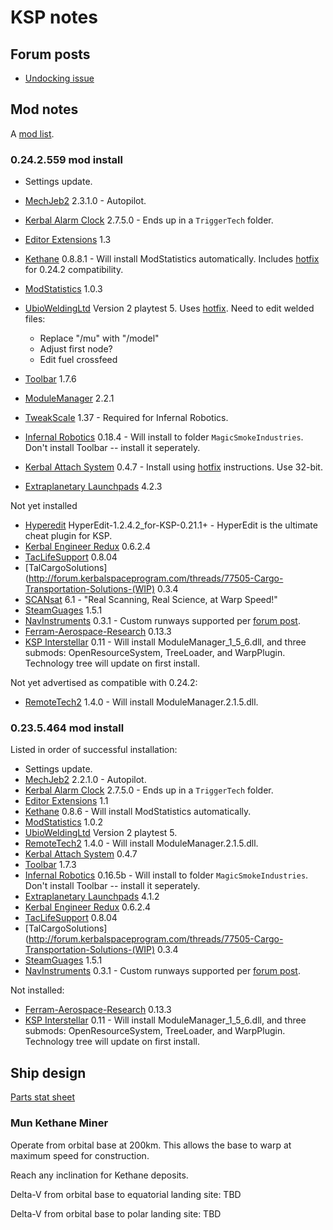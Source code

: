 # KSP notes

## Forum posts

- [Undocking issue](http://forum.kerbalspaceprogram.com/threads/90942-Undocking-Issue-on-Mun-Station)

## Mod notes

A [mod list](http://forum.kerbalspaceprogram.com/threads/55401-Community-Mods-and-Plugins-Library).

### 0.24.2.559 mod install

- Settings update.
- [MechJeb2](http://forum.kerbalspaceprogram.com/threads/12384-PART-0-24-2-Anatid-Robotics-MuMech-MechJeb-Autopilot-v2-3-1) 2.3.1.0 - Autopilot.
- [Kerbal Alarm Clock](http://forum.kerbalspaceprogram.com/threads/24786-0-24-2-Kerbal-Alarm-Clock-v2-7-8-2-%28July-28%29) 2.7.5.0 - Ends up in a `TriggerTech` folder.
- [Editor Extensions](http://forum.kerbalspaceprogram.com/threads/38768-0-24-Editor-Extensions-v1-3-19-Jul-2014-%28EdTools-Editor-Tools-replacement%29) 1.3
- [Kethane](http://forum.kerbalspaceprogram.com/threads/23979-Kethane-Pack-0-8-8-Rebalanced-converters-faster-scanning-and-0-24-compatibility) 0.8.8.1 - Will install ModStatistics automatically.  Includes [hotfix](http://forum.kerbalspaceprogram.com/threads/23979?p=1313690&viewfull=1#post1313690) for 0.24.2 compatibility.
- [ModStatistics](http://forum.kerbalspaceprogram.com/threads/81764-ModStatistics) 1.0.3
- [UbioWeldingLtd](http://forum.kerbalspaceprogram.com/threads/38577-0-22-UbioZur-Welding-Ltd-2-0-Playtest-5-Now-In-Game-Tool?p=1002144&viewfull=1#post1002144) Version 2 playtest 5.  Uses [hotfix](http://forum.kerbalspaceprogram.com/threads/38577-0-22-UbioZur-Welding-Ltd-2-0-Dev-Slowdown?p=1341395&viewfull=1#post1341395).  Need to edit welded files:

	- Replace "/mu" with "/model"
	- Adjust first node?
	- Edit fuel crossfeed

- [Toolbar](http://forum.kerbalspaceprogram.com/threads/60863-0-24-2-Toolbar-1-7-6-Common-API-for-draggable-resizable-buttons-toolbar) 1.7.6
- [ModuleManager](http://forum.kerbalspaceprogram.com/threads/55219-Module-Manager-2-2-1-%28August-3%29-The-pony-is-not-here-yet-edition) 2.2.1
- [TweakScale](http://forum.kerbalspaceprogram.com/threads/80234-24-2-TweakScale-Rescale-Everything%21-%28v1-37-2014-08-05-13-35-UTC%29) 1.37 - Required for Infernal Robotics.
- [Infernal Robotics](http://forum.kerbalspaceprogram.com/threads/37707-0-24-2-Magic-Smoke-Industries-Infernal-Robotics-0-18-4) 0.18.4 - Will install to folder `MagicSmokeIndustries`.  Don't install Toolbar -- install it seperately.
- [Kerbal Attach System](http://forum.kerbalspaceprogram.com/threads/53134) 0.4.7 - Install using [hotfix](http://forum.kerbalspaceprogram.com/threads/53134-Kerbal-Attachment-System-%28KAS%29-0-4-7-Pipes-as-fuel-lines-and-even-fewer-explosions%21?p=1340082&viewfull=1#post1340082) instructions.  Use 32-bit.
- [Extraplanetary Launchpads](http://forum.kerbalspaceprogram.com/threads/59545-0-24-2-Extraplanetary-Launchpads-v4-2-3) 4.2.3



Not yet installed

- [Hyperedit](http://www.kerbaltekaerospace.com/?page=hyperedit) HyperEdit-1.2.4.2_for-KSP-0.21.1+ - HyperEdit is the ultimate cheat plugin for KSP.
- [Kerbal Engineer Redux](http://forum.kerbalspaceprogram.com/threads/18230-0-23-5-Kerbal-Engineer-Redux-v0-6-2-4) 0.6.2.4
- [TacLifeSupport](http://www.curse.com/ksp-mods/kerbal/221022-tac-life-support) 0.8.04
- [TalCargoSolutions](http://forum.kerbalspaceprogram.com/threads/77505-Cargo-Transportation-Solutions-(WIP) 0.3.4
- [SCANsat](http://forum.kerbalspaceprogram.com/threads/80369-0-24-SCANsat-v6-1-Real-Scanning-Real-Science-at-Warp-Speed%21-Jul-18) 6.1 - "Real Scanning, Real Science, at Warp Speed!"
- [SteamGuages](http://forum.kerbalspaceprogram.com/threads/40730-0-23-5-SteamGauges-V1-5-1-Analog-Radar-Altimeter-and-More!) 1.5.1
- [NavInstruments](https://github.com/kujuman/NavInstruments) 0.3.1 - Custom runways supported per [forum post](http://forum.kerbalspaceprogram.com/threads/85353-0-23-5-NavUtilities-ft-HSI-Instrument-Landing-System-v0-3-1-%2AJuly-9-2014%2A).
- [Ferram-Aerospace-Research](https://github.com/ferram4/Ferram-Aerospace-Research) 0.13.3
- [KSP Interstellar](https://github.com/FractalUK/KSPInterstellar) 0.11 - Will install ModuleManager_1_5_6.dll, and three submods: OpenResourceSystem, TreeLoader, and WarpPlugin.  Technology tree will update on first install.


Not yet advertised as compatible with 0.24.2:

- [RemoteTech2](http://cilph.github.io/RemoteTech2/) 1.4.0 - Will install ModuleManager.2.1.5.dll.



### 0.23.5.464 mod install

Listed in order of successful installation:

- Settings update.
- [MechJeb2](http://forum.kerbalspaceprogram.com/threads/12384-PART-0-23-5-Anatid-Robotics-MuMech-MechJeb-Autopilot-v2-2-1) 2.2.1.0 - Autopilot.
- [Kerbal Alarm Clock](https://github.com/TriggerAu/KerbalAlarmClock) 2.7.5.0 - Ends up in a `TriggerTech` folder.
- [Editor Extensions](https://github.com/MachXXV/EditorExtensions) 1.1
- [Kethane](https://github.com/Majiir/Kethane) 0.8.6 - Will install ModStatistics automatically.
- [ModStatistics](http://forum.kerbalspaceprogram.com/threads/81764-ModStatistics) 1.0.2
- [UbioWeldingLtd](http://forum.kerbalspaceprogram.com/threads/38577-0-22-UbioZur-Welding-Ltd-2-0-Playtest-5-Now-In-Game-Tool?p=1002144&viewfull=1#post1002144) Version 2 playtest 5.
- [RemoteTech2](http://cilph.github.io/RemoteTech2/) 1.4.0 - Will install ModuleManager.2.1.5.dll.
- [Kerbal Attach System](http://forum.kerbalspaceprogram.com/threads/53134) 0.4.7
- [Toolbar](http://forum.kerbalspaceprogram.com/threads/60863) 1.7.3
- [Infernal Robotics](https://github.com/sirkut/InfernalRobotics) 0.16.5b - Will install to folder `MagicSmokeIndustries`.  Don't install Toolbar -- install it seperately.
- [Extraplanetary Launchpads](http://forum.kerbalspaceprogram.com/threads/59545-Extraplanetary-Launchpads-v3-4) 4.1.2
- [Kerbal Engineer Redux](http://forum.kerbalspaceprogram.com/threads/18230-0-23-5-Kerbal-Engineer-Redux-v0-6-2-4) 0.6.2.4
- [TacLifeSupport](http://www.curse.com/ksp-mods/kerbal/221022-tac-life-support) 0.8.04
- [TalCargoSolutions](http://forum.kerbalspaceprogram.com/threads/77505-Cargo-Transportation-Solutions-(WIP) 0.3.4
- [SteamGuages](http://forum.kerbalspaceprogram.com/threads/40730-0-23-5-SteamGauges-V1-5-1-Analog-Radar-Altimeter-and-More!) 1.5.1
- [NavInstruments](https://github.com/kujuman/NavInstruments) 0.3.1 - Custom runways supported per [forum post](http://forum.kerbalspaceprogram.com/threads/85353-0-23-5-NavUtilities-ft-HSI-Instrument-Landing-System-v0-3-1-%2AJuly-9-2014%2A).

Not installed:

- [Ferram-Aerospace-Research](https://github.com/ferram4/Ferram-Aerospace-Research) 0.13.3
- [KSP Interstellar](https://github.com/FractalUK/KSPInterstellar) 0.11 - Will install ModuleManager_1_5_6.dll, and three submods: OpenResourceSystem, TreeLoader, and WarpPlugin.  Technology tree will update on first install.

## Ship design

[Parts stat sheet](https://docs.google.com/spreadsheets/d/1nbUSmw0NpyEzEMRKvCoML1t3SVWDxAi6SH1utMiI-Yw/edit#gid=1434297453)

### Mun Kethane Miner

Operate from orbital base at 200km.  This allows the base to warp at maximum speed for construction.

Reach any inclination for Kethane deposits.

Delta-V from orbital base to equatorial landing site: TBD

Delta-V from orbital base to polar landing site: TBD

